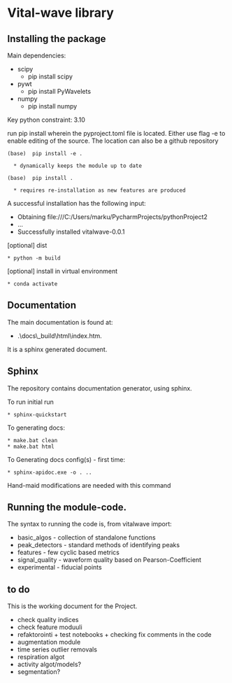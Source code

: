 

# Vital-wave library

## Installing the package

Main dependencies:

* scipy 
  - pip install scipy
* pywt 
  - pip install PyWavelets
* numpy
  - pip install numpy

Key python constraint: 3.10

run pip install wherein the pyproject.toml file is located. Either use flag -e to enable editing of the source. 
The location can also be a github repository

    (base)  pip install -e . 

      * dynamically keeps the module up to date 
    
    (base)  pip install . 

      * requires re-installation as new features are produced 

A successful installation has the following input:

* Obtaining file:///C:/Users/marku/PycharmProjects/pythonProject2
* ...
* Successfully installed vitalwave-0.0.1

[optional] dist

    * python -m build 

[optional] install in virtual environment

    * conda activate

## Documentation

The main documentation is found at: 

* .\docs\\_build\html\index.htm. 

It is a sphinx generated document.

## Sphinx

The repository contains documentation generator, using sphinx.

To run initial run

    * sphinx-quickstart

To generating docs:

    * make.bat clean 
    * make.bat html

To Generating docs config(s) - first time:

    * sphinx-apidoc.exe -o . ..

Hand-maid modifications are needed with this command



## Running the module-code.

The syntax to running the code is, from vitalwave import:

  * basic_algos - collection of standalone functions
  * peak_detectors - standard methods of identifying peaks
  * features - few cyclic based metrics 
  * signal_quality - waveform quality based on Pearson-Coefficient
  * experimental - fiducial points

## to do

This is the working document for the Project.
- check quality indices
- check feature moduuli
- refaktorointi + test notebooks + checking fix comments in the code
- augmentation module
- time series outlier removals 
- respiration algot
- activity algot/models?
- segmentation?


